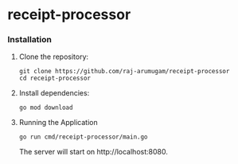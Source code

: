 # receipt-processor

### Installation

1. Clone the repository:

   ```
   git clone https://github.com/raj-arumugam/receipt-processor
   cd receipt-processor
   ```

2. Install dependencies:
   
    ```
    go mod download
    ```

3. Running the Application

    ```
    go run cmd/receipt-processor/main.go
    ```

    The server will start on http://localhost:8080.